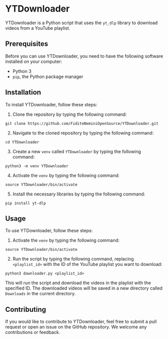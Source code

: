 <h1>YTDownloader</h1>

<p>YTDownloader is a Python script that uses the <code>yt_dlp</code> library to download videos from a YouTube playlist.</p>

<h2>Prerequisites</h2>

<p>Before you can use YTDownloader, you need to have the following software installed on your computer:</p>

<ul>
  <li>Python 3</li>
  <li><code>pip</code>, the Python package manager</li>
</ul>

<h2>Installation</h2>

<p>To install YTDownloader, follow these steps:</p>

<ol>
  <li>Clone the repository by typing the following command:</li>
</ol>

<pre><code>git clone https://github.com/FiditeNeminiOpenSource/YTDownloader.git
</code></pre>

<ol start="2">
  <li>Navigate to the cloned repository by typing the following command:</li>
</ol>

<pre><code>cd YTDownloader
</code></pre>

<ol start="3">
  <li>Create a new <code>venv</code> called <code>YTDownloader</code> by typing the following command:</li>
</ol>

<pre><code>python3 -m venv YTDownloader
</code></pre>

<ol start="4">
  <li>Activate the <code>venv</code> by typing the following command:</li>
</ol>

<pre><code>source YTDownloader/bin/activate
</code></pre>

<ol start="5">
  <li>Install the necessary libraries by typing the following command:</li>
</ol>

<pre><code>pip install yt-dlp
</code></pre>

<h2>Usage</h2>

<p>To use YTDownloader, follow these steps:</p>

<ol>
  <li>Activate the <code>venv</code> by typing the following command:</li>
</ol>

<pre><code>source YTDownloader/bin/activate
</code></pre>

<ol start="2">
  <li>Run the script by typing the following command, replacing <code>&lt;playlist_id&gt;</code> with the ID of the YouTube playlist you want to download:</li>
</ol>

<pre><code>python3 downloader.py &lt;playlist_id&gt;
</code></pre>

<p>This will run the script and download the videos in the playlist with the specified ID. The downloaded videos will be saved in a new directory called <code>Downloads</code> in the current directory.</p>

<h2>Contributing</h2>

<p>If you would like to contribute to YTDownloader, feel free to submit a pull request or open an issue on the GitHub repository. We welcome any contributions or feedback.</p>
